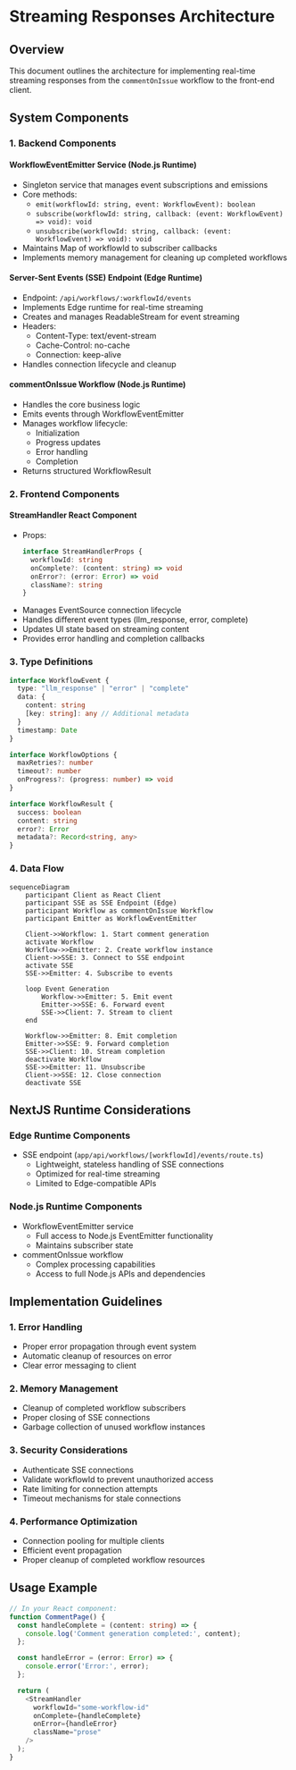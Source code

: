 # Streaming Responses Architecture

## Overview

This document outlines the architecture for implementing real-time streaming responses from the `commentOnIssue` workflow to the front-end client.

## System Components

### 1. Backend Components

#### WorkflowEventEmitter Service (Node.js Runtime)

- Singleton service that manages event subscriptions and emissions
- Core methods:
  - `emit(workflowId: string, event: WorkflowEvent): boolean`
  - `subscribe(workflowId: string, callback: (event: WorkflowEvent) => void): void`
  - `unsubscribe(workflowId: string, callback: (event: WorkflowEvent) => void): void`
- Maintains Map of workflowId to subscriber callbacks
- Implements memory management for cleaning up completed workflows

#### Server-Sent Events (SSE) Endpoint (Edge Runtime)

- Endpoint: `/api/workflows/:workflowId/events`
- Implements Edge runtime for real-time streaming
- Creates and manages ReadableStream for event streaming
- Headers:
  - Content-Type: text/event-stream
  - Cache-Control: no-cache
  - Connection: keep-alive
- Handles connection lifecycle and cleanup

#### commentOnIssue Workflow (Node.js Runtime)

- Handles the core business logic
- Emits events through WorkflowEventEmitter
- Manages workflow lifecycle:
  - Initialization
  - Progress updates
  - Error handling
  - Completion
- Returns structured WorkflowResult

### 2. Frontend Components

#### StreamHandler React Component

- Props:
  ```typescript
  interface StreamHandlerProps {
    workflowId: string
    onComplete?: (content: string) => void
    onError?: (error: Error) => void
    className?: string
  }
  ```
- Manages EventSource connection lifecycle
- Handles different event types (llm_response, error, complete)
- Updates UI state based on streaming content
- Provides error handling and completion callbacks

### 3. Type Definitions

```typescript
interface WorkflowEvent {
  type: "llm_response" | "error" | "complete"
  data: {
    content: string
    [key: string]: any // Additional metadata
  }
  timestamp: Date
}

interface WorkflowOptions {
  maxRetries?: number
  timeout?: number
  onProgress?: (progress: number) => void
}

interface WorkflowResult {
  success: boolean
  content: string
  error?: Error
  metadata?: Record<string, any>
}
```

### 4. Data Flow

```mermaid
sequenceDiagram
    participant Client as React Client
    participant SSE as SSE Endpoint (Edge)
    participant Workflow as commentOnIssue Workflow
    participant Emitter as WorkflowEventEmitter

    Client->>Workflow: 1. Start comment generation
    activate Workflow
    Workflow->>Emitter: 2. Create workflow instance
    Client->>SSE: 3. Connect to SSE endpoint
    activate SSE
    SSE->>Emitter: 4. Subscribe to events

    loop Event Generation
        Workflow->>Emitter: 5. Emit event
        Emitter->>SSE: 6. Forward event
        SSE->>Client: 7. Stream to client
    end

    Workflow->>Emitter: 8. Emit completion
    Emitter->>SSE: 9. Forward completion
    SSE->>Client: 10. Stream completion
    deactivate Workflow
    SSE->>Emitter: 11. Unsubscribe
    Client->>SSE: 12. Close connection
    deactivate SSE
```

## NextJS Runtime Considerations

### Edge Runtime Components

- SSE endpoint (`app/api/workflows/[workflowId]/events/route.ts`)
  - Lightweight, stateless handling of SSE connections
  - Optimized for real-time streaming
  - Limited to Edge-compatible APIs

### Node.js Runtime Components

- WorkflowEventEmitter service
  - Full access to Node.js EventEmitter functionality
  - Maintains subscriber state
- commentOnIssue workflow
  - Complex processing capabilities
  - Access to full Node.js APIs and dependencies

## Implementation Guidelines

### 1. Error Handling

- Proper error propagation through event system
- Automatic cleanup of resources on error
- Clear error messaging to client

### 2. Memory Management

- Cleanup of completed workflow subscribers
- Proper closing of SSE connections
- Garbage collection of unused workflow instances

### 3. Security Considerations

- Authenticate SSE connections
- Validate workflowId to prevent unauthorized access
- Rate limiting for connection attempts
- Timeout mechanisms for stale connections

### 4. Performance Optimization

- Connection pooling for multiple clients
- Efficient event propagation
- Proper cleanup of completed workflow resources

## Usage Example

```typescript
// In your React component:
function CommentPage() {
  const handleComplete = (content: string) => {
    console.log('Comment generation completed:', content);
  };

  const handleError = (error: Error) => {
    console.error('Error:', error);
  };

  return (
    <StreamHandler
      workflowId="some-workflow-id"
      onComplete={handleComplete}
      onError={handleError}
      className="prose"
    />
  );
}
```
